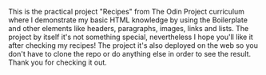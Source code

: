 This is the practical project "Recipes" from The Odin Project curriculum where I demonstrate my basic HTML knowledge by using the Boilerplate and other elements like headers, paragraphs, images, links and lists.
The project by itself it's not something special, nevertheless I hope you'll like it after checking my recipes!
The project it's also deployed on the web so you don't have to clone the repo or do anything else in order to see the result.
Thank you for checking it out.